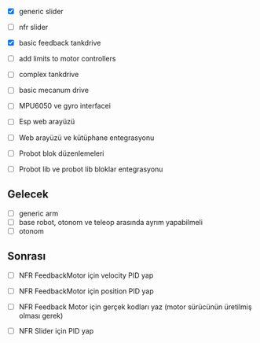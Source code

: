  - [x] generic slider
 - [ ] nfr slider
 - [x] basic feedback tankdrive

 - [ ] add limits to motor controllers
 - [ ] complex tankdrive
 - [ ] basic mecanum drive
 - [ ] MPU6050 ve gyro interfacei

 - [ ] Esp web arayüzü
 - [ ] Web arayüzü ve kütüphane entegrasyonu

 - [ ] Probot blok düzenlemeleri
 - [ ] Probot lib ve probot lib bloklar entegrasyonu


## Gelecek
 - [ ] generic arm
 - [ ] base robot, otonom ve teleop arasında ayrım yapabilmeli
 - [ ] otonom

## Sonrası
 - [ ] NFR FeedbackMotor için velocity PID yap
 - [ ] NFR FeedbackMotor için position PID yap
 - [ ] NFR Feedback Motor için gerçek kodları yaz (motor sürücünün üretilmiş olması gerek)
 - [ ] NFR Slider için PID yap

